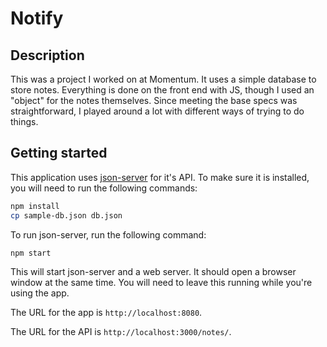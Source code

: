 # Notify

## Description

This was a project I worked on at Momentum.  It uses a simple database to store notes.  Everything is done on the front end with JS, though I used an "object" for the notes themselves.  Since meeting the base specs was straightforward, I played around a lot with different ways of trying to do things.

## Getting started

This application uses [json-server](https://github.com/typicode/json-server) for it's API. To make sure it is installed, you will need to run the following commands:

```sh
npm install
cp sample-db.json db.json
```

To run json-server, run the following command:

```sh
npm start
```

This will start json-server and a web server. It should open a browser window at the same time. You will need to leave this running while you're using the app.

The URL for the app is `http://localhost:8080`.

The URL for the API is `http://localhost:3000/notes/`.
